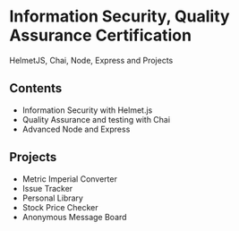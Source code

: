 # Information Security, Quality Assurance Certification
HelmetJS, Chai, Node, Express and Projects

## Contents

* Information Security with Helmet.js
* Quality Assurance and testing with Chai
* Advanced Node and Express

## Projects

* Metric Imperial Converter
* Issue Tracker
* Personal Library
* Stock Price Checker
* Anonymous Message Board

